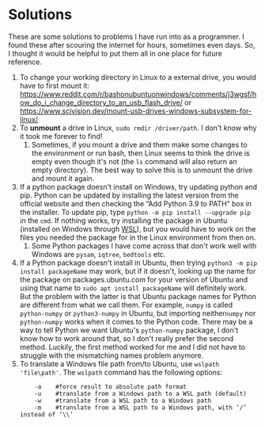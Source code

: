 # Solutions
These are some solutions to problems I have run into as a programmer. I found these after scouring the internet for hours, sometimes even days. So, I thought it would be helpful to put them all in one place for future reference. 

1. To change your working directory in Linux to a external drive, you would have to first mount it: https://www.reddit.com/r/bashonubuntuonwindows/comments/j3wgsf/how_do_i_change_directory_to_an_usb_flash_drive/ or https://www.scivision.dev/mount-usb-drives-windows-subsystem-for-linux/
2. To __unmount__ a drive in Linux, `sudo rmdir /driver/path`. I don't know why it took me forever to find!
    1. Sometimes, if you mount a drive and them make some changes to the environment or run bash, then Linux seems to think the drive is empty even though it's not (the `ls` command will also return an empty directory). The best way to solve this is to unmount the drive and mount it again. 
4. If a python package doesn't install on Windows, try updating python and pip. Python can be updated by installing the latest version from the official website and then checking the “Add Python 3.9 to PATH” box in the installer. To update pip, type `python -m pip install --upgrade pip` in the `cmd`. If nothing works, try installing the package in Ubuntu (installed on Windows through [WSL](https://docs.microsoft.com/en-us/windows/wsl/install)), but you would have to work on the files you needed the package for in the Linux environment from then on. 
    1. Some Python packages I have come across that don't work well with Windows are `pysam`, `iqtree`, `bedtools` etc. 
5. If a Python package doesn't install in Ubuntu, then trying `python3 -m pip install packageName` may work, but if it doesn't, looking up the name for the package on packages.ubuntu.com for your version of Ubuntu and using that name to `sudo apt install packageName` will definitely work. But the problem with the latter is that Ubuntu package names for Python are different from what we call them. For example, `numpy` is called `python-numpy` or `python3-numpy` in Ubuntu, but importing neither`numpy` nor `python-numpy` works when it comes to the Python code. There may be a way to tell Python we want Ubuntu's `python-numpy` package, I don't know how to work around that, so I don't really prefer the second method. Luckily, the first method worked for me and I did not have to struggle with the mismatching names problem anymore.
6. To translate a Windows file path from/to Ubuntu, use ``wslpath 'file\path'``. The ``wslpath`` command has the following options:
   ```
       -a    #force result to absolute path format
       -u    #translate from a Windows path to a WSL path (default)
       -w    #translate from a WSL path to a Windows path
       -m    #translate from a WSL path to a Windows path, with ‘/’ instead of ‘\\’ 
   ```

